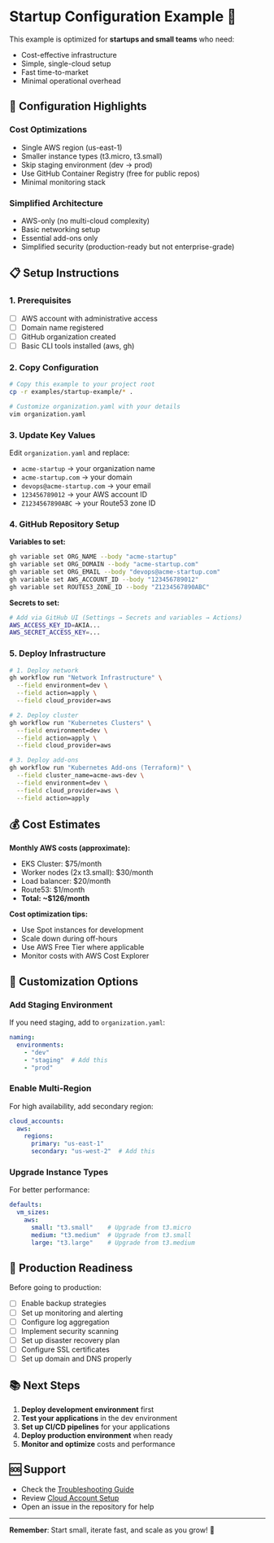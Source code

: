 # Startup Configuration Example 🚀

This example is optimized for **startups and small teams** who need:
- Cost-effective infrastructure
- Simple, single-cloud setup
- Fast time-to-market
- Minimal operational overhead

## 🎯 **Configuration Highlights**

### **Cost Optimizations**
- Single AWS region (us-east-1)
- Smaller instance types (t3.micro, t3.small)
- Skip staging environment (dev → prod)
- Use GitHub Container Registry (free for public repos)
- Minimal monitoring stack

### **Simplified Architecture**
- AWS-only (no multi-cloud complexity)
- Basic networking setup
- Essential add-ons only
- Simplified security (production-ready but not enterprise-grade)

## 📋 **Setup Instructions**

### **1. Prerequisites**
- [ ] AWS account with administrative access
- [ ] Domain name registered
- [ ] GitHub organization created
- [ ] Basic CLI tools installed (aws, gh)

### **2. Copy Configuration**
```bash
# Copy this example to your project root
cp -r examples/startup-example/* .

# Customize organization.yaml with your details
vim organization.yaml
```

### **3. Update Key Values**
Edit `organization.yaml` and replace:
- `acme-startup` → your organization name
- `acme-startup.com` → your domain
- `devops@acme-startup.com` → your email
- `123456789012` → your AWS account ID
- `Z1234567890ABC` → your Route53 zone ID

### **4. GitHub Repository Setup**

**Variables to set:**
```bash
gh variable set ORG_NAME --body "acme-startup"
gh variable set ORG_DOMAIN --body "acme-startup.com"
gh variable set ORG_EMAIL --body "devops@acme-startup.com"
gh variable set AWS_ACCOUNT_ID --body "123456789012"
gh variable set ROUTE53_ZONE_ID --body "Z1234567890ABC"
```

**Secrets to set:**
```bash
# Add via GitHub UI (Settings → Secrets and variables → Actions)
AWS_ACCESS_KEY_ID=AKIA...
AWS_SECRET_ACCESS_KEY=...
```

### **5. Deploy Infrastructure**

```bash
# 1. Deploy network
gh workflow run "Network Infrastructure" \
  --field environment=dev \
  --field action=apply \
  --field cloud_provider=aws

# 2. Deploy cluster
gh workflow run "Kubernetes Clusters" \
  --field environment=dev \
  --field action=apply \
  --field cloud_provider=aws

# 3. Deploy add-ons
gh workflow run "Kubernetes Add-ons (Terraform)" \
  --field cluster_name=acme-aws-dev \
  --field environment=dev \
  --field cloud_provider=aws \
  --field action=apply
```

## 💰 **Cost Estimates**

**Monthly AWS costs (approximate):**
- EKS Cluster: $75/month
- Worker nodes (2x t3.small): $30/month
- Load balancer: $20/month
- Route53: $1/month
- **Total: ~$126/month**

**Cost optimization tips:**
- Use Spot instances for development
- Scale down during off-hours
- Use AWS Free Tier where applicable
- Monitor costs with AWS Cost Explorer

## 🔧 **Customization Options**

### **Add Staging Environment**
If you need staging, add to `organization.yaml`:
```yaml
naming:
  environments:
    - "dev"
    - "staging"  # Add this
    - "prod"
```

### **Enable Multi-Region**
For high availability, add secondary region:
```yaml
cloud_accounts:
  aws:
    regions:
      primary: "us-east-1"
      secondary: "us-west-2"  # Add this
```

### **Upgrade Instance Types**
For better performance:
```yaml
defaults:
  vm_sizes:
    aws:
      small: "t3.small"    # Upgrade from t3.micro
      medium: "t3.medium"  # Upgrade from t3.small
      large: "t3.large"    # Upgrade from t3.medium
```

## 🚨 **Production Readiness**

Before going to production:
- [ ] Enable backup strategies
- [ ] Set up monitoring and alerting
- [ ] Configure log aggregation
- [ ] Implement security scanning
- [ ] Set up disaster recovery plan
- [ ] Configure SSL certificates
- [ ] Set up domain and DNS properly

## 📚 **Next Steps**

1. **Deploy development environment** first
2. **Test your applications** in the dev environment
3. **Set up CI/CD pipelines** for your applications
4. **Deploy production environment** when ready
5. **Monitor and optimize** costs and performance

## 🆘 **Support**

- Check the [Troubleshooting Guide](../../docs/TROUBLESHOOTING.md)
- Review [Cloud Account Setup](../../docs/CLOUD_ACCOUNT_SETUP.md)
- Open an issue in the repository for help

---

**Remember**: Start small, iterate fast, and scale as you grow! 🚀
